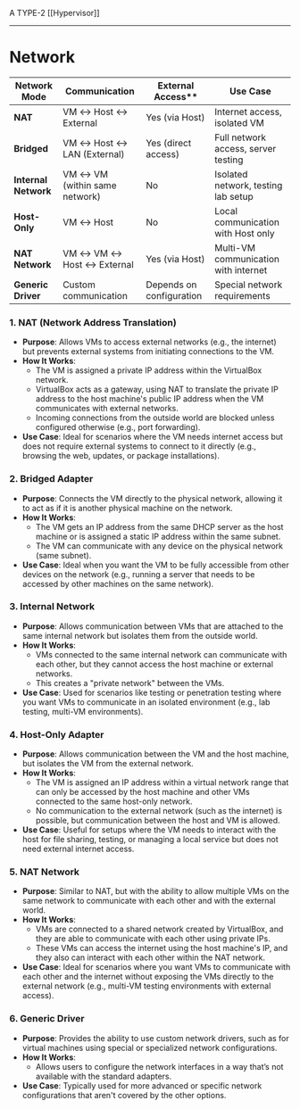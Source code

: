 A TYPE-2 [[Hypervisor]]

---
# Network
| Network Mode         | Communication                 | External Access**        | **Use Case**                         |
| -------------------- | ----------------------------- | ------------------------ | ------------------------------------ |
| **NAT**              | VM ↔ Host ↔ External          | Yes (via Host)           | Internet access, isolated VM         |
| **Bridged**          | VM ↔ Host ↔ LAN (External)    | Yes (direct access)      | Full network access, server testing  |
| **Internal Network** | VM ↔ VM (within same network) | No                       | Isolated network, testing lab setup  |
| **Host-Only**        | VM ↔ Host                     | No                       | Local communication with Host only   |
| **NAT Network**      | VM ↔ VM ↔ Host ↔ External     | Yes (via Host)           | Multi-VM communication with internet |
| **Generic Driver**   | Custom communication          | Depends on configuration | Special network requirements         |
### 1. **NAT (Network Address Translation)**
- **Purpose**: Allows VMs to access external networks (e.g., the internet) but prevents external systems from initiating connections to the VM.
- **How It Works**:
    - The VM is assigned a private IP address within the VirtualBox network.
    - VirtualBox acts as a gateway, using NAT to translate the private IP address to the host machine's public IP address when the VM communicates with external networks.
    - Incoming connections from the outside world are blocked unless configured otherwise (e.g., port forwarding).
- **Use Case**: Ideal for scenarios where the VM needs internet access but does not require external systems to connect to it directly (e.g., browsing the web, updates, or package installations).
### 2. **Bridged Adapter**
- **Purpose**: Connects the VM directly to the physical network, allowing it to act as if it is another physical machine on the network.
- **How It Works**:
    - The VM gets an IP address from the same DHCP server as the host machine or is assigned a static IP address within the same subnet.
    - The VM can communicate with any device on the physical network (same subnet).
- **Use Case**: Ideal when you want the VM to be fully accessible from other devices on the network (e.g., running a server that needs to be accessed by other machines on the same network).
### 3. **Internal Network**
- **Purpose**: Allows communication between VMs that are attached to the same internal network but isolates them from the outside world.
- **How It Works**:
    - VMs connected to the same internal network can communicate with each other, but they cannot access the host machine or external networks.
    - This creates a "private network" between the VMs.
- **Use Case**: Used for scenarios like testing or penetration testing where you want VMs to communicate in an isolated environment (e.g., lab testing, multi-VM environments).
### 4. **Host-Only Adapter**
- **Purpose**: Allows communication between the VM and the host machine, but isolates the VM from the external network.
- **How It Works**:
    - The VM is assigned an IP address within a virtual network range that can only be accessed by the host machine and other VMs connected to the same host-only network.
    - No communication to the external network (such as the internet) is possible, but communication between the host and VM is allowed.
- **Use Case**: Useful for setups where the VM needs to interact with the host for file sharing, testing, or managing a local service but does not need external internet access.
### 5. **NAT Network**
- **Purpose**: Similar to NAT, but with the ability to allow multiple VMs on the same network to communicate with each other and with the external world.
- **How It Works**:
    - VMs are connected to a shared network created by VirtualBox, and they are able to communicate with each other using private IPs.
    - These VMs can access the internet using the host machine's IP, and they also can interact with each other within the NAT network.
- **Use Case**: Ideal for scenarios where you want VMs to communicate with each other and the internet without exposing the VMs directly to the external network (e.g., multi-VM testing environments with external access).
### 6. **Generic Driver**
- **Purpose**: Provides the ability to use custom network drivers, such as for virtual machines using special or specialized network configurations.
- **How It Works**:
    - Allows users to configure the network interfaces in a way that’s not available with the standard adapters.
- **Use Case**: Typically used for more advanced or specific network configurations that aren't covered by the other options.

